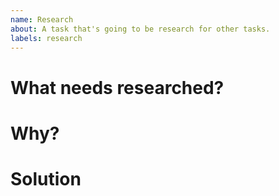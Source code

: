 ```yaml
---
name: Research
about: A task that's going to be research for other tasks. 
labels: research
---
```

<!--- Provide a short summary in the Title -->
# What needs researched?
<!--- Provide a description of the research that needs done. -->

# Why?
<!--- Why do we need to research this? What purpose will it serve? -->

# Solution
<!--- Tell us the results of the research, include pictures if necessary!! -->
